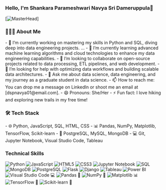 ### Hello, I'm Shankara Parameshwari Navya Sri Dameruppula👋
[![MasterHead](https://blog.zoho.com/sites/zblogs/images/cliq/new-converted-2019-08.gif)]

<h3> 👨🏻‍💻 About Me </h3>
- 🔭 I’m currently working on mastering my skills in Python and SQL, diving deep into data engineering projects. ...
- 🌱 I’m currently learning advanced machine learning algorithms and cloud technologies to enhance my data engineering capabilities.
- 👯 I’m looking to collaborate on open-source projects related to data processing, ETL pipelines, and web development.
- 🤔 I’m looking for help with optimizing data workflows and building scalable data architectures.
- 💬 Ask me about data science, data engineering, and my journey as a graduate student in data science.
- 📫 How to reach me: You can drop me a message on LinkedIn or shoot me an email at [dspnavya01@email.com].
- 😄 Pronouns: She/Her
- ⚡ Fun fact: I love hiking and exploring new trails in my free time!

<h3>🛠 Tech Stack</h3>
- 🌐 Python, JavaScript, SQL, HTML, CSS
- 📊 Pandas, NumPy, Matplotlib, TensorFlow, Scikit-learn
- 💾 PostgreSQL, MySQL, MongoDB
- 💻 Git,  Jupyter Notebook, Visual Studio Code, Tableau

### Technical Skills
![Python](https://img.shields.io/badge/python-3670A0?style=for-the-badge&logo=python&logoColor=ffdd54)
![JavaScript](https://img.shields.io/badge/JavaScript-F7DF1E?style=for-the-badge&logo=javascript&logoColor=black)
![HTML5](https://img.shields.io/badge/HTML5-E34F26?style=for-the-badge&logo=html5&logoColor=white)
![CSS3](https://img.shields.io/badge/CSS3-1572B6?style=for-the-badge&logo=css3&logoColor=white)
![Jupyter Notebook](https://img.shields.io/badge/Jupyter-F37626?style=for-the-badge&logo=jupyter&logoColor=white)
![SQL](https://img.shields.io/badge/SQL-4479A1?style=for-the-badge&logo=amazonaws&logoColor=white)
![MongoDB](https://img.shields.io/badge/MongoDB-4EA94B?style=for-the-badge&logo=mongodb&logoColor=white)
![PostgreSQL](https://img.shields.io/badge/PostgreSQL-4169E1?style=for-the-badge&logo=postgresql&logoColor=white)
![Flask](https://img.shields.io/badge/Flask-000000?style=for-the-badge&logo=flask&logoColor=white)
![Django](https://img.shields.io/badge/Django-092E20?style=for-the-badge&logo=django&logoColor=white)
![Tableau](https://img.shields.io/badge/Tableau-E97627?style=for-the-badge&logo=Tableau&logoColor=white)
![Power BI](https://img.shields.io/badge/Power%20BI-F2C811?style=for-the-badge&logo=Power%20BI&logoColor=white)
![Visual Studio Code](https://img.shields.io/badge/Visual%20Studio%20Code-007ACC?style=for-the-badge&logo=visual-studio-code&logoColor=white) 💻
![Pandas](https://img.shields.io/badge/Pandas-150458?style=for-the-badge&logo=pandas&logoColor=white) 🐼
![NumPy](https://img.shields.io/badge/NumPy-013243?style=for-the-badge&logo=numpy&logoColor=white) 🔢
![Matplotlib](https://img.shields.io/badge/Matplotlib-3776AB?style=for-the-badge&logo=matplotlib&logoColor=white) 📊
![TensorFlow](https://img.shields.io/badge/TensorFlow-FF6F00?style=for-the-badge&logo=tensorflow&logoColor=white) 🧠
![Scikit-learn](https://img.shields.io/badge/Scikit--learn-F7931E?style=for-the-badge&logo=scikit-learn&logoColor=white) 🤖


